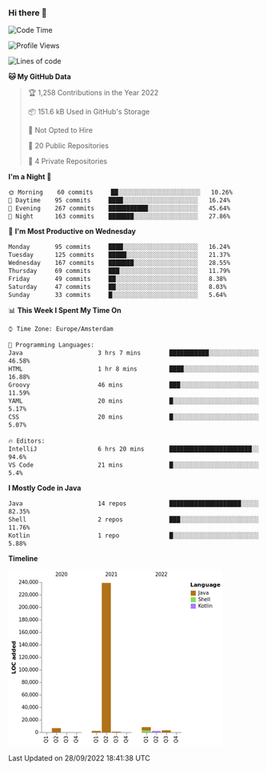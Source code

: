 ### Hi there 👋


<!--START_SECTION:waka-->
![Code Time](http://img.shields.io/badge/Code%20Time-2%2C495%20hrs%2044%20mins-blue)

![Profile Views](http://img.shields.io/badge/Profile%20Views-1-blue)

![Lines of code](https://img.shields.io/badge/From%20Hello%20World%20I%27ve%20Written-262%20Thousand%20lines%20of%20code-blue)

**🐱 My GitHub Data** 

> 🏆 1,258 Contributions in the Year 2022
 > 
> 📦 151.6 kB Used in GitHub's Storage 
 > 
> 🚫 Not Opted to Hire
 > 
> 📜 20 Public Repositories 
 > 
> 🔑 4 Private Repositories  
 > 
**I'm a Night 🦉** 

```text
🌞 Morning    60 commits     ██░░░░░░░░░░░░░░░░░░░░░░░   10.26% 
🌆 Daytime    95 commits     ████░░░░░░░░░░░░░░░░░░░░░   16.24% 
🌃 Evening    267 commits    ███████████░░░░░░░░░░░░░░   45.64% 
🌙 Night      163 commits    ███████░░░░░░░░░░░░░░░░░░   27.86%

```
📅 **I'm Most Productive on Wednesday** 

```text
Monday       95 commits     ████░░░░░░░░░░░░░░░░░░░░░   16.24% 
Tuesday      125 commits    █████░░░░░░░░░░░░░░░░░░░░   21.37% 
Wednesday    167 commits    ███████░░░░░░░░░░░░░░░░░░   28.55% 
Thursday     69 commits     ███░░░░░░░░░░░░░░░░░░░░░░   11.79% 
Friday       49 commits     ██░░░░░░░░░░░░░░░░░░░░░░░   8.38% 
Saturday     47 commits     ██░░░░░░░░░░░░░░░░░░░░░░░   8.03% 
Sunday       33 commits     █░░░░░░░░░░░░░░░░░░░░░░░░   5.64%

```


📊 **This Week I Spent My Time On** 

```text
⌚︎ Time Zone: Europe/Amsterdam

💬 Programming Languages: 
Java                     3 hrs 7 mins        ███████████░░░░░░░░░░░░░░   46.58% 
HTML                     1 hr 8 mins         ████░░░░░░░░░░░░░░░░░░░░░   16.88% 
Groovy                   46 mins             ███░░░░░░░░░░░░░░░░░░░░░░   11.59% 
YAML                     20 mins             █░░░░░░░░░░░░░░░░░░░░░░░░   5.17% 
CSS                      20 mins             █░░░░░░░░░░░░░░░░░░░░░░░░   5.07%

🔥 Editors: 
IntelliJ                 6 hrs 20 mins       ███████████████████████░░   94.6% 
VS Code                  21 mins             █░░░░░░░░░░░░░░░░░░░░░░░░   5.4%

```

**I Mostly Code in Java** 

```text
Java                     14 repos            ████████████████████░░░░░   82.35% 
Shell                    2 repos             ███░░░░░░░░░░░░░░░░░░░░░░   11.76% 
Kotlin                   1 repo              █░░░░░░░░░░░░░░░░░░░░░░░░   5.88%

```


**Timeline**

![Chart not found](https://raw.githubusercontent.com/powercasgamer/powercasgamer/master/charts/bar_graph.png) 


 Last Updated on 28/09/2022 18:41:38 UTC
<!--END_SECTION:waka-->

